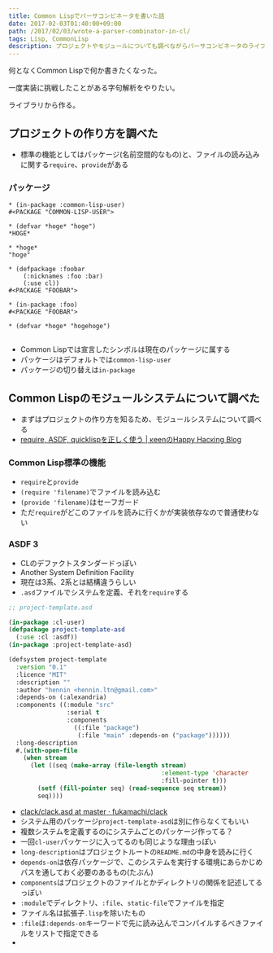 ```yaml
---
title: Common Lispでパーサコンビネータを書いた話
date: 2017-02-03T01:40:00+09:00
path: /2017/02/03/wrote-a-parser-combinator-in-cl/
tags: Lisp, CommonLisp
description: プロジェクトやモジュールについても調べながらパーサコンビネータのライブラリを作った。
---
```



何となくCommon Lispで何か書きたくなった。

一度実装に挑戦したことがある字句解析をやりたい。

ライブラリから作る。



## プロジェクトの作り方を調べた
- 標準の機能としてはパッケージ(名前空間的なもの)と、ファイルの読み込みに関する```require```、```provide```がある


### パッケージ
```
* (in-package :common-lisp-user)
#<PACKAGE "COMMON-LISP-USER">

* (defvar *hoge* "hoge")
*HOGE*

* *hoge*
"hoge"

* (defpackage :foobar
    (:nicknames :foo :bar)
    (:use cl))
#<PACKAGE "FOOBAR">

* (in-package :foo)
#<PACKAGE "FOOBAR">

* (defvar *hoge* "hogehoge")


```
- Common Lispでは宣言したシンボルは現在のパッケージに属する
- パッケージはデフォルトでは```common-lisp-user```
- パッケージの切り替えは```in-package```


## Common Lispのモジュールシステムについて調べた
- まずはプロジェクトの作り方を知るため、モジュールシステムについて調べる
- [require, ASDF, quicklispを正しく使う | κeenのHappy Hacκing Blog](http://keens.github.io/blog/2014/11/30/quicklisp/)


### Common Lisp標準の機能
- ```require```と```provide```
- ```(require 'filename)```でファイルを読み込む
- ```(provide 'filename)```はセーフガード
- ただ```require```がどこのファイルを読みに行くかが実装依存なので普通使わない


### ASDF 3
- CLのデファクトスタンダードっぽい
- Another System Definition Facility
- 現在は3系、2系とは結構違うらしい
- ```.asd```ファイルでシステムを定義、それを```require```する
```cl
;; project-template.asd

(in-package :cl-user)
(defpackage project-template-asd
  (:use :cl :asdf))
(in-package :project-template-asd)

(defsystem project-template
  :version "0.1"
  :licence "MIT"
  :description ""
  :author "hennin <hennin.ltn@gmail.com>"
  :depends-on (:alexandria)
  :components ((:module "src"
                :serial t
                :components
                  ((:file "package")
                   (:file "main" :depends-on ("package"))))))
  :long-description
  #.(with-open-file 
    (when stream
      (let ((seq (make-array (file-length stream)
                                          :element-type 'character
                                          :fill-pointer t)))
        (setf (fill-pointer seq) (read-sequence seq stream))
        seq))))
```
- [clack/clack.asd at master · fukamachi/clack](https://github.com/fukamachi/clack/blob/master/clack.asd)
- システム用のパッケージ```project-template-asd```は別に作らなくてもいい
- 複数システムを定義するのにシステムごとのパッケージ作ってる？
- 一回```cl-user```パッケージに入ってるのも同じような理由っぽい
- ```long-description```はプロジェクトルートの```README.md```の中身を読みに行く
- ```depends-on```は依存パッケージで、このシステムを実行する環境にあらかじめパスを通しておく必要のあるもの(たぶん)
- ```components```はプロジェクトのファイルとかディレクトリの関係を記述してるっぽい
- ```:module```でディレクトリ、```:file```、```static-file```でファイルを指定
- ファイル名は拡張子```.lisp```を除いたもの
- ```:file```は```:depends-on```キーワードで先に読み込んでコンパイルするべきファイルをリストで指定できる
- 
